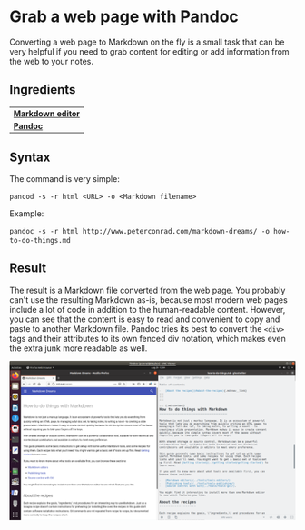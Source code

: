 # Grab a web page with Pandoc

Converting a web page to Markdown on the fly is a small task that can be very helpful if you need to grab content for editing or add information from the web to your notes.

## Ingredients

<table>
  <tr>
    <td><b><a href="../../tools/tools-editors/">Markdown editor</a></b></td>
  </tr>
  <tr>
    <td><b><a href="../../tools/tools-pandoc/">Pandoc</a></b></td>
  </tr>
</table>

## Syntax

The command is very simple:

```
pancod -s -r html <URL> -o <Markdown filename>
```

Example:

```
pandoc -s -r html http://www.peterconrad.com/markdown-dreams/ -o how-to-do-things.md
```


## Result

The result is a Markdown file converted from the web page. You probably can't use the resulting Markdown as-is, because most modern web pages include a lot of code in addition to the human-readable content. However, you can see that the content is easy to read and convenient to copy and paste to another Markdown file. Pandoc tries its best to convert the `<div>` tags and their attributes to its own fenced div notation, which makes even the extra junk more readable as well.

![Screenshot of web page and Markdown result](../img/grab-web-page.png)